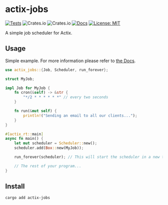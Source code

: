 # actix-jobs

[![Tests](https://github.com/TortitasT/actix-jobs/actions/workflows/tests.yaml/badge.svg)](https://github.com/TortitasT/actix-jobs/actions/workflows/tests.yaml)
![Crates.io](https://img.shields.io/crates/v/actix-jobs)
![Crates.io](https://img.shields.io/crates/d/actix-jobs)
[![Docs](https://img.shields.io/badge/docs-latest-blue.svg)](https://docs.rs/actix-jobs/latest/actix_jobs/)
[![License: MIT](https://img.shields.io/badge/License-MIT-blue.svg)](https://opensource.org/licenses/MIT)

A simple job scheduler for Actix.

## Usage

Simple example. For more information please refer to [the Docs](https://docs.rs/actix-jobs/latest/actix_jobs/).

```rust
use actix_jobs::{Job, Scheduler, run_forever};

struct MyJob;

impl Job for MyJob {
    fn cron(&self) -> &str {
        "*/2 * * * * * *" // every two seconds
    }

    fn run(&mut self) {
        println!("Sending an email to all our clients...");
    }
}

#[actix_rt::main]
async fn main() {
    let mut scheduler = Scheduler::new();
    scheduler.add(Box::new(MyJob));

    run_forever(scheduler); // This will start the scheduler in a new thread.

    // The rest of your program...
}
```

## Install

```bash
cargo add actix-jobs
```

